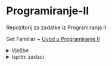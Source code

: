# Programiranje-II

Repozitorij za zadatke iz Programiranja II

Get Familiar ~ [Uvod u Programiranje II](https://github.com/saranur/Programiranje-II/blob/main/Uvod%20u%20Programiranje%20II.md)

<details>
<summary>Vježbe</summary>
<br>
<ul>
<li> <p> Vježbe 1 - Uvod u OOP: <a href="https://github.com/saranur/Programiranje-II/blob/main/Vje%C5%BEbe/Postavke/V1_Postavka.docx"> Postavka </a> <a href="https://github.com/saranur/Programiranje-II/blob/main/Vje%C5%BEbe/Rje%C5%A1enja/Vje%C5%BEbe%201%20-%20Rje%C5%A1enje.cpp"> Rješenje</a> </p> </li>
<li> <p> Vježbe 2 - Klase i objekti: <a href="https://github.com/saranur/Programiranje-II/blob/main/Vje%C5%BEbe/Postavke/Vje%C5%BEba%202%20-%20Postavka.cpp"> Postavka </a>  <a href=""> Rješenje </a> </p> </li>
<li> <p> Vježba 3 - Konstrukturi i destruktori: <a href="https://github.com/saranur/Programiranje-II/blob/main/Vje%C5%BEbe/Postavke/Vje%C5%BEba%203%20-%20Postavka.cpp"> Postavka </a>  <a href=""> Rješenje </a> </p> </li>
<li> <p> Vježbe 4 - Preklapanje operatora: <a href="https://github.com/saranur/Programiranje-II/blob/main/Vje%C5%BEbe/Postavke/Vje%C5%BEba%204%20-%20Postavka.cpp"> Postavka </a>  <a href=""> Rješenje </a> </p> </li> 
<li> <p> Vježba 5 - Generičke funkcije i klase: <a href=""> Postavka </a>  <a href=""> Rješenje </a> </p> </li> 
<li> <p> Vježba 5.1 - Napredne funkcije: <a href=""> Postavka </a>  <a href=""> Rješenje </a> </p> </li> 
<li> <p> Probni ispit (Prva parcijala) 20.04.2021: <a href=""> Postavka </a>  <a href=""> Rješenje </a> </p> </li> 
<li> <p> Probni prva parcijala (Kemal) -22.04.2021: <a href=""> Postavka </a>  <a href=""> Rješenje </a> </p> </li> 
<li> <p> Vježbe 6 - Enumeracije: <a href=""> Postavka </a>  <a href=""> Rješenje </a> </p> </li> 
<li> <p> Vježbe 7- Polimorfizam: <a href=""> Postavka </a>  <a href=""> Rješenje </a> </p> </li> 
<li> <p> Koncept višenasljednosti u klasama: <a href=""> Postavka </a>  <a href=""> Rješenje </a> </p> </li> 
<li> <p> Vježbe 8 Interfejs i višenasljednost: <a href=""> Postavka </a>  <a href=""> Rješenje </a> </p> </li> 
<li> <p> Vježba 9 Exceptions (Greške): <a href=""> Postavka </a>  <a href=""> Rješenje </a> </p> </li> 
<li> <p> Vježba 10 STL: <a href=""> Postavka </a>  <a href=""> Rješenje </a> </p> </li> 
  
</ul>
</details>

<details>
<summary>Ispitni zadaci</summary>
<br>
<ul>
   <li> <p> Ispitni 16.07.2021 G2 <a href=""> Postavka </a>  <a href=""> Rješenje </a> </p> </li>
   <li> <p> Ispitni 16.07.2021 G1 <a href=""> Postavka </a>  <a href=""> Rješenje </a> </p> </li>
   <li> <p> Ispitni 25.06.2021 G2 <a href=""> Postavka </a>  <a href=""> Rješenje </a> </p> </li>
   <li> <p> Ispitni 25.06.2021 G1 <a href=""> Postavka </a>  <a href=""> Rješenje </a> </p> </li>
   <li> <p> Ispitni 31.08.2020 <a href=""> Postavka </a>  <a href=""> Rješenje </a> </p> </li>
   <li> <p> Ispitni 15.07.2020 <a href=""> Postavka </a>  <a href=""> Rješenje </a> </p> </li>
   <li> <p> Ispitni 24.06.2020 <a href=""> Postavka </a>  <a href=""> Rješenje </a> </p> </li>
   <li> <p> Ispitni 28.08.2019 <a href=""> Postavka </a>  <a href=""> Rješenje </a> </p> </li>
   <li> <p> Ispitni 04.07.2019 <a href=""> Postavka </a>  <a href=""> Rješenje </a> </p> </li>
   <li> <p> Ispitni 20.06.2019 <a href=""> Postavka </a>  <a href=""> Rješenje </a> </p> </li>
   <li> <p> Ispitni 24.01.2019 <a href=""> Postavka </a>  <a href=""> Rješenje </a> </p> </li>
</ul>
</details>

